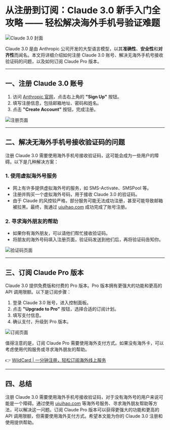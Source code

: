 # 从注册到订阅：Claude 3.0 新手入门全攻略 —— 轻松解决海外手机号验证难题

![Claude 3.0 封面](https://bbtdd.com/img/2549702127389942.webp@1192w)

Claude 3.0 是由 Anthropic 公司开发的大型语言模型，以其**准确性**、**安全性**和**对齐性**而闻名。本文将详细介绍如何注册 Claude 3.0 账号、解决无海外手机号接收验证码的问题，以及如何订阅 Claude Pro 版本。

---

## 一、注册 Claude 3.0 账号

1. 访问 [Anthropic 官网](https://www.anthropic.com)，点击右上角的 **"Sign Up"** 按钮。
2. 填写注册信息，包括邮箱地址、密码和姓名。
3. 点击 **"Create Account"** 按钮，完成注册。

![注册页面](https://bbtdd.com/img/566453089662.webp@1192w)

---

## 二、解决无海外手机号接收验证码的问题

注册 Claude 3.0 需要使用海外手机号接收验证码，这可能会成为一些用户的障碍。以下是几种解决方案：

### 1. 使用虚拟海外号服务

- 网上有许多提供虚拟海外号的服务，如 SMS-Activate、SMSPool 等。
- 注册并购买一个虚拟海外号码，用于接收 Claude 3.0 的验证码。
- 由于 Claude 的风控较严格，部分服务可能无法成功注册，甚至可能导致邮箱被拉黑。最终，我通过 [uiuihao.com](https://bbtdd.com/WildCard) 成功完成了账号注册。

### 2. 寻求海外朋友的帮助

- 如果你有海外朋友，可以请他们帮忙接收验证码。
- 将朋友的海外号码填入注册页面，验证码发送到他们后，再将验证码告知你。

![验证码页面](https://bbtdd.com/img/65054918435.webp@1192w)

---

## 三、订阅 Claude Pro 版本

Claude 3.0 提供免费版和付费的 Pro 版本。Pro 版本拥有更强大的功能和更高的 API 调用限额。以下是订阅步骤：

1. 登录 Claude 3.0 账号，进入控制面板。
2. 点击 **"Upgrade to Pro"** 按钮，选择合适的订阅计划。
3. 填写支付信息。
4. 确认支付，升级到 Pro 版本。

![订阅页面](https://bbtdd.com/img/614837302445942.webp@1192w)

值得注意的是，订阅 Claude Pro 需要使用海外支付方式。如果没有海外卡，可以考虑使用代购服务或寻求海外朋友的帮助。

👉 [WildCard | 一分钟注册，轻松订阅海外线上服务](https://bbtdd.com/WildCard)

---

## 四、总结

注册 Claude 3.0 需要使用海外手机号接收验证码，对于没有海外号的用户来说可能是一个障碍。通过使用 [uiuihao.com](https://bbtdd.com/WildCard) 等海外号服务、寻求海外朋友帮助等方法，可以解决这一问题。订阅 Claude Pro 版本可以获得更强大的功能和更高的 API 调用限额，但需要使用海外支付方式。希望本文能为你的 Claude 3.0 注册和使用提供帮助。